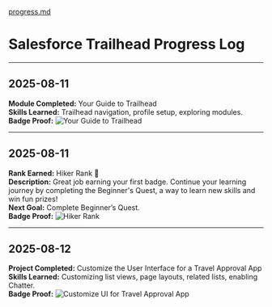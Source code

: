[progress.md](https://github.com/user-attachments/files/21731466/progress.md)
# Salesforce Trailhead Progress Log

---

## 2025-08-11
**Module Completed:** Your Guide to Trailhead  
**Skills Learned:** Trailhead navigation, profile setup, exploring modules.  
**Badge Proof:** ![Your Guide to Trailhead](badges/guide.png)

---

## 2025-08-11
**Rank Earned:** Hiker Rank 🥾  
**Description:** Great job earning your first badge. Continue your learning journey by completing the Beginner's Quest, a way to learn new skills and win fun prizes!  
**Next Goal:** Complete Beginner’s Quest.  
**Badge Proof:** ![Hiker Rank](badges/hiker-rank.png)

---

## 2025-08-12
**Project Completed:** Customize the User Interface for a Travel Approval App  
**Skills Learned:** Customizing list views, page layouts, related lists, enabling Chatter.  
**Badge Proof:** ![Customize UI for Travel Approval App](badges/customize-ui-travel-approval.png)
